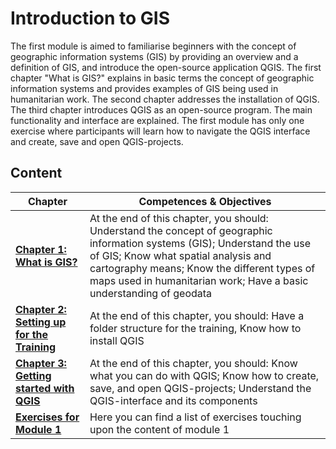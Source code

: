 # Introduction to GIS

The first module is aimed to familiarise beginners with the concept of geographic information systems (GIS) by providing an overview and a definition of GIS, and introduce the open-source application QGIS. The first chapter "What is GIS?" explains in basic terms the concept of geographic information systems and provides examples of GIS being used in humanitarian work. The second chapter addresses the installation of QGIS. The third chapter introduces QGIS as an open-source program. The main functionality and interface are explained. The first module has only one exercise where participants will learn how to navigate the QGIS interface and create, save and open QGIS-projects. 

## Content

| __Chapter__ | __Competences & Objectives__ |
| ----------- | ---------------------------- |
| __[Chapter 1: What is GIS?](/content/Modul_1/en_qgis_theorie.md)__ | At the end of this chapter, you should: Understand the concept of geographic information systems (GIS); Understand the use of GIS; Know what spatial analysis and cartography means; Know the different types of maps used in humanitarian work; Have a basic understanding of geodata |
| __[Chapter 2: Setting up for the Training](/content/Modul_1/en_qgis_installation.md)__ | At the end of this chapter, you should: Have a folder structure for the training, Know how to install QGIS | 
| __[Chapter 3: Getting started with QGIS](/content/Modul_1/en_qgis_start.md)__ | At the end of this chapter, you should: Know what you can do with QGIS; Know how to create, save, and open QGIS-projects; Understand the QGIS-interface and its components |
| __[Exercises for Module 1](/content/Modul_1/en_qgis_modul_1_exercises.md)__ | Here you can find a list of exercises touching upon the content of module 1 | 
